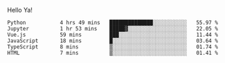 Hello Ya!

<!--START_SECTION:waka-->

```text
Python           4 hrs 49 mins   ██████████████░░░░░░░░░░░   55.97 %
Jupyter          1 hr 53 mins    █████▓░░░░░░░░░░░░░░░░░░░   22.05 %
Vue.js           59 mins         ███░░░░░░░░░░░░░░░░░░░░░░   11.44 %
JavaScript       18 mins         █░░░░░░░░░░░░░░░░░░░░░░░░   03.64 %
TypeScript       8 mins          ▒░░░░░░░░░░░░░░░░░░░░░░░░   01.74 %
HTML             7 mins          ▒░░░░░░░░░░░░░░░░░░░░░░░░   01.41 %
```

<!--END_SECTION:waka-->
